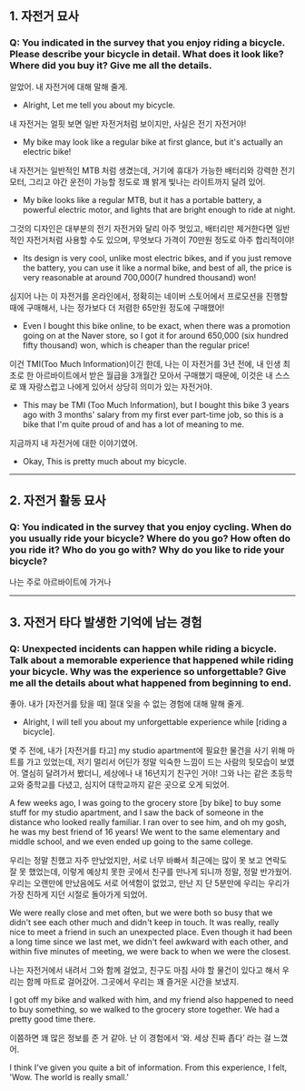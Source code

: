 ## 1. 자전거 묘사
### Q: You indicated in the survey that you enjoy riding a bicycle. Please describe your bicycle in detail. What does it look like? Where did you buy it? Give me all the details.

알았어. 내 자전거에 대해 말해 줄게.
- Alright, Let me tell you about my bicycle.

내 자전거는 얼핏 보면 일반 자전거처럼 보이지만, 사실은 전기 자전거야!
- My bike may look like a regular bike at first glance, but it's actually an electric bike!

내 자전거는 일반적인 MTB 처럼 생겼는데, 거기에 휴대가 가능한 배터리와 강력한 전기 모터, 그리고 야간 운전이 가능할 정도로 꽤 밝게 빛나는 라이트까지 달려 있어.
- My bike looks like a regular MTB, but it has a portable battery, a powerful electric motor, and lights that are bright enough to ride at night.

그것의 디자인은 대부분의 전기 자전거와 달리 아주 멋있고, 배터리만 제거한다면 일반적인 자전거처럼 사용할 수도 있으며, 무엇보다 가격이 70만원 정도로 아주 합리적이야!
- Its design is very cool, unlike most electric bikes, and if you just remove the battery, you can use it like a normal bike, and best of all, the price is very reasonable at around 700,000(7 hundred thousand) won!

심지어 나는 이 자전거를 온라인에서, 정확히는 네이버 스토어에서 프로모션을 진행할 때에 구매해서, 나는 정가보다 더 저렴한 65만원 정도에 구매했어!
- Even I bought this bike online, to be exact, when there was a promotion going on at the Naver store, so I got it for around 650,000 (six hundred fifty thousand) won, which is cheaper than the regular price!

이건 TMI(Too Much Information)이긴 한데, 나는 이 자전거를 3년 전에, 내 인생 최초로 한 아르바이트에서 받은 월급을 3개월간 모아서 구매했기 때문에, 이것은 내 스스로 꽤 자랑스럽고 나에게 있어서 상당히 의미가 있는 자전거야.
- This may be TMI (Too Much Information), but I bought this bike 3 years ago with 3 months' salary from my first ever part-time job, so this is a bike that I'm quite proud of and has a lot of meaning to me.

지금까지 내 자전거에 대한 이야기였어.
- Okay, This is pretty much about my bicycle.

---
## 2. 자전거 활동 묘사
### Q: You indicated in the survey that you enjoy cycling. When do you usually ride your bicycle? Where do you go? How often do you ride it? Who do you go with? Why do you like to ride your bicycle?

나는 주로 아르바이트에 가거나 


---
## 3. 자전거 타다 발생한 기억에 남는 경험
### Q: Unexpected incidents can happen while riding a bicycle. Talk about a memorable experience that happened while riding your bicycle. Why was the experience so unforgettable? Give me all the details about what happened from beginning to end.

좋아. 내가 [자전거를 탔을 때] 절대 잊을 수 없는 경험에 대해 말해 줄게.
- Alright, I will tell you about my unforgettable experience while [riding a bicycle].

몇 주 전에, 내가 [자전거를 타고] my studio apartment에 필요한 물건을 사기 위해 마트를 가고 있었는데, 저기 멀리서 어딘가 정말 익숙한 느낌이 드는 사람의 뒷모습이 보였어. 열심히 달려가서 봤더니, 세상에나 내 16년지기 친구인 거야! 그와 나는 같은 초등학교와 중학교를 다녔고, 심지어 대학교까지 같은 곳으로 오게 되었어.

A few weeks ago, I was going to the grocery store [by bike] to buy some stuff for my studio apartment, and I saw the back of someone in the distance who looked really familiar. I ran over to see him, and oh my gosh, he was my best friend of 16 years! We went to the same elementary and middle school, and we even ended up going to the same college.

우리는 정말 친했고 자주 만났었지만, 서로 너무 바빠서 최근에는 많이 못 보고 연락도 잘 못 했었는데, 이렇게 예상치 못한 곳에서 친구를 만나게 되니까 정말, 정말 반가웠어. 우리는 오랜만에 만났음에도 서로 어색함이 없었고, 만난 지 단 5분만에 우리는 우리가 가장 친하게 지던 시절로 돌아가게 되었어.

We were really close and met often, but we were both so busy that we didn't see each other much and didn't keep in touch. It was really, really nice to meet a friend in such an unexpected place. Even though it had been a long time since we last met, we didn't feel awkward with each other, and within five minutes of meeting, we were back to when we were the closest.

나는 자전거에서 내려서 그와 함께 걸었고, 친구도 마침 사야 할 물건이 있다고 해서 우리는 함께 마트로 걸어갔어. 그곳에서 우리는 꽤 즐거운 시간을 보냈지.

I got off my bike and walked with him, and my friend also happened to need to buy something, so we walked to the grocery store together. We had a pretty good time there.

이쯤하면 꽤 많은 정보를 준 거 같아. 난 이 경험에서 ‘와. 세상 진짜 좁다’ 라는 걸 느꼈어.

I think I've given you quite a bit of information. From this experience, I felt, 'Wow. The world is really small.'